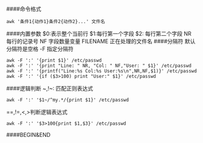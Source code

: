 ####命令格式
```
awk '条件1{动作1}条件2{动作2}...' 文件名
```
####内置参数
$0:表示整个当前行
$1:每行第一个字段
$2: 每行第二个字段
NR 每行的记录号
NF 字段数量变量
FILENAME  正在处理的文件名
####分隔符
默认分隔符是空格 -F 指定分隔符
```
awk -F ':' '{print $1}' /etc/passwd
awk -F ':' '{print "Line: " NR, "Col: " NF,"User: " $1}' /etc/passwd
awk -F ':' '{printf("Line:%s Col:%s User:%s\n",NR,NF,$1)}' /etc/passwd
awk -F ':' '{if ($3>100) print "User:" $1}' /etc/passwd
```
####逻辑判断
~,!~: 匹配正则表达式
```
awk -F ':' '$1~/^my.*/{print $1}' /etc/passwd
```
==,!=,<,>判断逻辑表达式
```
awk -F ':' '$3>100{print $1,$3}' /etc/passwd 
```
####BEGIN&END
